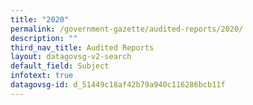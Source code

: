 ```yaml
---
title: "2020"
permalink: /government-gazette/audited-reports/2020/
description: ""
third_nav_title: Audited Reports
layout: datagovsg-v2-search
default_field: Subject
infotext: true
datagovsg-id: d_51449c18af42b79a940c116286bcb11f
---
```

